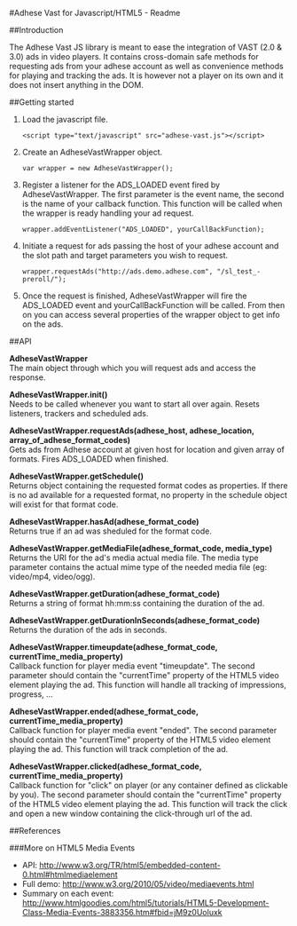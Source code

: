#Adhese Vast for Javascript/HTML5 - Readme



##Introduction

The Adhese Vast JS library is meant to ease the integration of VAST (2.0 & 3.0) ads in video players.
It contains cross-domain safe methods for requesting ads from your adhese account as well as convenience methods for playing and tracking the ads.
It is however not a player on its own and it does not insert anything in the DOM.



##Getting started


1.	Load the javascript file.

		<script type="text/javascript" src="adhese-vast.js"></script>


2.	Create an AdheseVastWrapper object.
	
		var wrapper = new AdheseVastWrapper();


3. 	Register a listener for the ADS_LOADED event fired by AdheseVastWrapper.
	The first parameter is the event name, the second is the name of your callback function.
	This function will be called when the wrapper is ready handling your ad request.

		wrapper.addEventListener("ADS_LOADED", yourCallBackFunction);


4. 	Initiate a request for ads passing the host of your adhese account and the slot path and target parameters you wish to request.

		wrapper.requestAds("http://ads.demo.adhese.com", "/sl_test_-preroll/");


5.	Once the request is finished, AdheseVastWrapper will fire the ADS_LOADED event and yourCallBackFunction will be called.
	From then on you can access several properties of the wrapper object to get info on the ads.



##API

**AdheseVastWrapper**  
The main object through which you will request ads and access the response.

**AdheseVastWrapper.init()**  
Needs to be called whenever you want to start all over again. Resets listeners, trackers and scheduled ads.

**AdheseVastWrapper.requestAds(adhese_host, adhese_location, array_of_adhese_format_codes)**  
Gets ads from Adhese account at given host for location and given array of formats. Fires ADS_LOADED when finished.

**AdheseVastWrapper.getSchedule()**  
Returns object containing the requested format codes as properties. 
If there is no ad available for a requested format, no property in the schedule object will exist for that format code.

**AdheseVastWrapper.hasAd(adhese_format_code)**  
Returns true if an ad was sheduled for the format code.

**AdheseVastWrapper.getMediaFile(adhese_format_code, media_type)**  
Returns the URI for the ad's media actual media file. 
The media type parameter contains the actual mime type of the needed media file (eg: video/mp4, video/ogg).

**AdheseVastWrapper.getDuration(adhese_format_code)**  
Returns a string of format hh:mm:ss containing the duration of the ad.

**AdheseVastWrapper.getDurationInSeconds(adhese_format_code)**  
Returns the duration of the ads in seconds.

**AdheseVastWrapper.timeupdate(adhese_format_code, currentTime_media_property)**  
Callback function for player media event "timeupdate". 
The second parameter should contain the "currentTime" property of the HTML5 video element playing the ad.
This function will handle all tracking of impressions, progress, ...

**AdheseVastWrapper.ended(adhese_format_code, currentTime_media_property)**  
Callback function for player media event "ended". 
The second parameter should contain the "currentTime" property of the HTML5 video element playing the ad.
This function will track completion of the ad.

**AdheseVastWrapper.clicked(adhese_format_code, currentTime_media_property)**  
Callback function for "click" on player (or any container defined as clickable by you). 
The second parameter should contain the "currentTime" property of the HTML5 video element playing the ad.
This function will track the click and open a new window containing the click-through url of the ad.




##References

###More on HTML5 Media Events

- API: http://www.w3.org/TR/html5/embedded-content-0.html#htmlmediaelement
- Full demo: http://www.w3.org/2010/05/video/mediaevents.html
- Summary on each event: http://www.htmlgoodies.com/html5/tutorials/HTML5-Development-Class-Media-Events-3883356.htm#fbid=jM9z0Uoluxk


